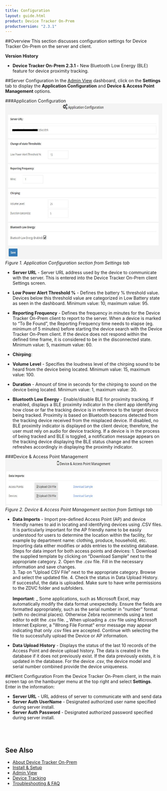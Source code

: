 ```yaml
---
title: Configuration
layout: guide.html
product: Device Tracker On-Prem
productversion: "2.3.1"
---
```


##Overview
This section discusses configuration settings for Device Tracker On-Prem on the server and client.

**Version History**

- **Device Tracker On-Prem 2.3.1 -** New Bluetooth Low Energy (BLE) feature for device proximity tracking.

##Server Configuration
In the [Admin View](../admin) dashboard, click on the **Settings** tab to display the **Application Configuration** and **Device & Access Point Management** options.

###Application Configuration
<img style="height:500px" src="server_config.jpg" />
_Figure 1. Application Configuration section from Settings tab_

- **Server URL** - Server URL address used by the device to communicate with the server. This is entered into the Device Tracker On-Prem client Settings screen.
- **Low Power Alert Threshold %** - Defines the battery % threshold value. Devices below this threshold value are categorized in Low Battery state as seen in the dashboard. Minimum value: 10, maximum value: 95.
- **Reporting Frequency** - Defines the frequency in minutes for the Device Tracker On-Prem client to report to the server. When a device is marked to “To Be Found”, the Reporting Frequency time needs to elapse (eg. minimum of 5 minutes) before starting the device search with the Device Tracker On-Prem client. If the device does not respond within the defined time frame, it is considered to be in the disconnected state. <!-- This value should be set lower than the **Disconnect Threshold Time**. -->Minimum value: 5, maximum value: 60.

- **Chirping**:
- **Volume Level** - Specifies the loudness level of the chirping sound to be heard from the device being located. Minimum value: 15, maximum value: 100.
- **Duration** - Amount of time in seconds for the chirping to sound on the device being located. Minimum value: 1, maximum value: 30.

- **Bluetooth Low Energy** - Enable/disable BLE for proximity tracking. If enabled, displays a BLE proximity indicator in the client app identifying how close or far the tracking device is in reference to the target device being tracked. Proximity is based on Bluetooth beacons detected from the tracking device received from the misplaced device. If disabled, no BLE proximity indicator is displayed on the client device; therefore, the user must rely on audio for device tracking. If a device is in the process of being tracked and BLE is toggled, a notification message appears on the tracking device displaying the BLE status change and the screen refreshes accordingly in displaying the proximity indicator.

<!--
 * **Disconnect Threshold Time** - Defines the amount of time (hours and minutes) to elapse for a device to be considered in the disconnected state due to lack of response from the device within this time frame. Minimum value: 7 min, maximum value: 12 hours. -->

###Device & Access Point Management
<img style="height:150px" src="server_uploadcsv.jpg" />
_Figure 2. Device & Access Point Management section from Settings tab_

- **Data Imports** - Import pre-defined Access Point (AP) and device friendly names to aid in locating and identifying devices using .CSV files. It is particularly important for the AP friendly name to be easily understood for users to determine the location within the facility, for example by department name: clothing, produce, household, etc. Importing data either modifies or adds entries to the existing database. Steps for data import for both access points and devices: 1. Download the supplied template by clicking on “Download Sample” next to the appropriate category. 2. Open the .csv file. Fill in the necessary information and save changes.  
   3. Tap on “Upload CSV File” next to the appropriate category. Browse and select the updated file. 4. Check the status in Data Upload History. If successful, the data is uploaded.
  Make sure to have write permissions to the ZDVC folder and subfolders.
  <br>
  <br>
  **Important**:
  _ Some applications, such as Microsoft Excel, may automatically modify the data format unexpectedly. Ensure the fields are formatted appropriately, such as the serial number in "number" format (with no decimal places). Otherwise Zebra recommends using a text editor to edit the .csv file.
  _ When uploading a .csv file using Microsoft Internet Explorer, a "Wrong File Format" error message may appear indicating that only .csv files are accepted. Continue with selecting the file to successfully upload the Device or AP information.

- **Data Upload History** - Displays the status of the last 10 records of the Access Point and device upload history. The data is created in the database if it does not previously exist. If the data previously exists, it is updated in the database. For the device .csv, the device model and serial number combined provide the device uniqueness.

##Client Configuration
From the Device Tracker On-Prem client, in the main screen tap on the hamburger menu at the top right and select **Settings**. Enter in the information:

- **Server URL** - URL address of server to communicate with and send data
- **Server Auth UserName** - Designated authorized user name specified during server install.
- **Server Auth Password** - Designated authorized password specified during server install.

## <br>

## See Also

- [About Device Tracker On-Prem](../about)
- [Install & Setup](../setup)
- [Admin View](../admin)
- [Device Tracking](../mgmt)
- [Troubleshooting & FAQ](../troubleshooting)

